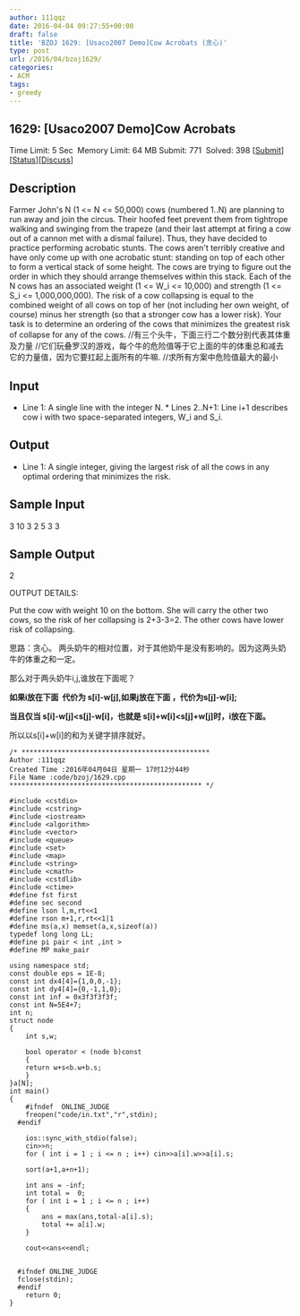```yaml
---
author: 111qqz
date: 2016-04-04 09:27:55+00:00
draft: false
title: 'BZOJ 1629: [Usaco2007 Demo]Cow Acrobats (贪心)'
type: post
url: /2016/04/bzoj1629/
categories:
- ACM
tags:
- greedy
---
```





## 1629: [Usaco2007 Demo]Cow Acrobats


Time Limit: 5 Sec  Memory Limit: 64 MB
Submit: 771  Solved: 398
[[Submit](http://www.lydsy.com/JudgeOnline/submitpage.php?id=1629)][[Status](http://www.lydsy.com/JudgeOnline/problemstatus.php?id=1629)][[Discuss](http://www.lydsy.com/JudgeOnline/bbs.php?id=1629)]


## Description




Farmer John's N (1 <= N <= 50,000) cows (numbered 1..N) are planning to run away and join the circus. Their hoofed feet prevent them from tightrope walking and swinging from the trapeze (and their last attempt at firing a cow out of a cannon met with a dismal failure). Thus, they have decided to practice performing acrobatic stunts. The cows aren't terribly creative and have only come up with one acrobatic stunt: standing on top of each other to form a vertical stack of some height. The cows are trying to figure out the order in which they should arrange themselves within this stack. Each of the N cows has an associated weight (1 <= W_i <= 10,000) and strength (1 <= S_i <= 1,000,000,000). The risk of a cow collapsing is equal to the combined weight of all cows on top of her (not including her own weight, of course) minus her strength (so that a stronger cow has a lower risk). Your task is to determine an ordering of the cows that minimizes the greatest risk of collapse for any of the cows. //有三个头牛，下面三行二个数分别代表其体重及力量 //它们玩叠罗汉的游戏，每个牛的危险值等于它上面的牛的体重总和减去它的力量值，因为它要扛起上面所有的牛嘛. //求所有方案中危险值最大的最小




## Input




* Line 1: A single line with the integer N. * Lines 2..N+1: Line i+1 describes cow i with two space-separated integers, W_i and S_i.




## Output




* Line 1: A single integer, giving the largest risk of all the cows in any optimal ordering that minimizes the risk.




## Sample Input




3
10 3
2 5
3 3





## Sample Output




2

OUTPUT DETAILS:

Put the cow with weight 10 on the bottom. She will carry the other
two cows, so the risk of her collapsing is 2+3-3=2. The other cows
have lower risk of collapsing.








思路：贪心。 两头奶牛的相对位置，对于其他奶牛是没有影响的。因为这两头奶牛的体重之和一定。




那么对于两头奶牛i,j,谁放在下面呢？




**如果i放在下面  代价为 s[i]-w[j],如果j放在下面 ，代价为s[j]-w[i];**




**当且仅当 s[i]-w[j]<s[j]-w[i]，也就是 s[i]+w[i]<s[j]+w[j]时，i放在下面。**




所以以s[i]+w[i]的和为关键字排序就好。









 

    
    /* ***********************************************
    Author :111qqz
    Created Time :2016年04月04日 星期一 17时12分44秒
    File Name :code/bzoj/1629.cpp
    ************************************************ */
    
    #include <cstdio>
    #include <cstring>
    #include <iostream>
    #include <algorithm>
    #include <vector>
    #include <queue>
    #include <set>
    #include <map>
    #include <string>
    #include <cmath>
    #include <cstdlib>
    #include <ctime>
    #define fst first
    #define sec second
    #define lson l,m,rt<<1
    #define rson m+1,r,rt<<1|1
    #define ms(a,x) memset(a,x,sizeof(a))
    typedef long long LL;
    #define pi pair < int ,int >
    #define MP make_pair
    
    using namespace std;
    const double eps = 1E-8;
    const int dx4[4]={1,0,0,-1};
    const int dy4[4]={0,-1,1,0};
    const int inf = 0x3f3f3f3f;
    const int N=5E4+7;
    int n;
    struct node
    {
        int s,w;
    
        bool operator < (node b)const
        {
    	return w+s<b.w+b.s;
        }
    }a[N];
    int main()
    {
    	#ifndef  ONLINE_JUDGE 
    	freopen("code/in.txt","r",stdin);
      #endif
    
    	ios::sync_with_stdio(false);
    	cin>>n;
    	for ( int i = 1 ; i <= n ; i++) cin>>a[i].w>>a[i].s;
    
    	sort(a+1,a+n+1);
    
    	int ans = -inf;
    	int total =  0;
    	for ( int i = 1 ; i <= n ; i++)
    	{
    	    ans = max(ans,total-a[i].s);
    	    total += a[i].w;
    	}
    
    	cout<<ans<<endl;
    
    
      #ifndef ONLINE_JUDGE  
      fclose(stdin);
      #endif
        return 0;
    }
    



